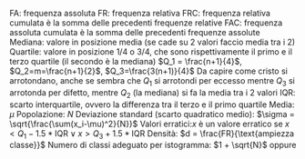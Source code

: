 FA: frequenza assoluta
FR: frequenza relativa
FRC: frequenza relativa cumulata è la somma delle precedenti frequenze relative
FAC: frequenza assoluta cumulata è la somma delle precedenti frequenze assolute
Mediana: valore in posizione media (se cade su 2 valori faccio media tra i 2)
Quartile: valore in posizione 1/4 o 3/4, che sono rispettivamente il primo e il terzo quartile (il secondo è la mediana)
$Q_1 = \frac{n+1}{4}$, $Q_2=m=\frac{n+1}{2}$, $Q_3=\frac{3(n+1)}{4}$
Da capire come cristo si arrotondano, anche se sembra che $Q_1$ si arrotondi per eccesso mentre $Q_3$ si arrotonda per difetto, mentre $Q_2$ (la mediana) si fa la media tra i 2 valori
IQR: scarto interquartile, ovvero la differenza tra il terzo e il primo quartile
Media: $\mu$
Popolazione: $N$
Deviazione standard (scarto quadratico medio): $\sigma = \sqrt{\frac{\sum(x_i-\mu)^2}{N}}$
Valori erratici:$x$ è un valore erratico se $x < Q_1 - 1.5*\text{IQR} \lor x > Q_3 + 1.5*\text{IQR}$
Densità: $d = \frac{FR}{\text{ampiezza classe}}$ 
	Numero di classi adeguato per istogramma: $1 + \sqrt{N}$ oppure 